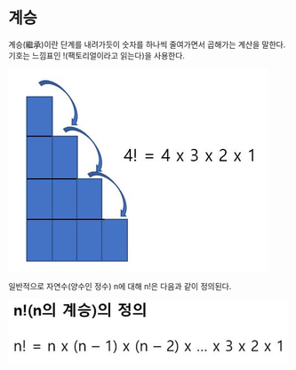 # 계승

계승(繼承)이란 단계를 내려가듯이 숫자를 하나씩 줄여가면서 곱해가는 계산을 말한다. 기호는 느낌표인 !(팩토리얼이라고 읽는다)을 사용한다.

![](./Figure/Factorial1.JPG)



일반적으로 자연수(양수인 정수) n에 대해 n!은 다음과 같이 정의된다.

![](./Figure/Factorial2.JPG)